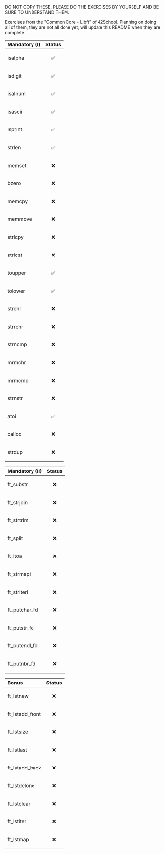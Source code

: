 DO NOT COPY THESE. PLEASE DO THE EXERCISES BY YOURSELF AND BE SURE TO UNDERSTAND THEM.

Exercises from the "Common Core - Libft" of 42School. Planning on doing all of them, they are not all done yet, will update this README when they are complete.

| Mandatory (I) | Status     |
| :-------- | :------- |
| isalpha | <p align="center">✅</p> |
| isdigit | <p align="center">✅</p> |
| isalnum | <p align="center">✅</p> |
| isascii | <p align="center">✅</p> |
| isprint | <p align="center">✅</p> |
| strlen | <p align="center">✅</p> |
| memset | <p align="center">❌</p> |
| bzero | <p align="center">❌</p> |
| memcpy | <p align="center">❌</p> |
| memmove | <p align="center">❌</p> |
| strlcpy | <p align="center">❌</p> |
| strlcat | <p align="center">❌</p> |
| toupper | <p align="center">✅</p> |
| tolower | <p align="center">✅</p> |
| strchr | <p align="center">❌</p> |
| strrchr | <p align="center">❌</p> |
| strncmp | <p align="center">❌</p> |
| mrmchr | <p align="center">❌</p> |
| mrmcmp | <p align="center">❌</p> |
| strnstr | <p align="center">❌</p> |
| atoi | <p align="center">✅</p> |
| calloc | <p align="center">❌</p> |
| strdup | <p align="center">❌</p> |

| Mandatory (II) | Status     |
| :-------- | :------- |
| ft_substr | <p align="center">❌</p> |
| ft_strjoin | <p align="center">❌</p> |
| ft_strtrim | <p align="center">❌</p> |
| ft_split | <p align="center">❌</p> |
| ft_itoa | <p align="center">❌</p> |
| ft_strmapi | <p align="center">❌</p> |
| ft_striteri | <p align="center">❌</p> |
| ft_putchar_fd | <p align="center">❌</p> |
| ft_putstr_fd | <p align="center">❌</p> |
| ft_putendl_fd | <p align="center">❌</p> |
| ft_putnbr_fd | <p align="center">❌</p> |

| Bonus | Status     |
| :-------- | :------- |
| ft_lstnew | <p align="center">❌</p> |
| ft_lstadd_front | <p align="center">❌</p> |
| ft_lstsize | <p align="center">❌</p> |
| ft_lstlast | <p align="center">❌</p> |
| ft_lstadd_back | <p align="center">❌</p> |
| ft_lstdelone | <p align="center">❌</p> |
| ft_lstclear | <p align="center">❌</p> |
| ft_lstiter | <p align="center">❌</p> |
| ft_lstmap | <p align="center">❌</p> |
